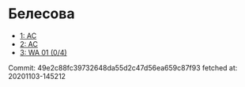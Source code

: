 # Белесова
- [1: AC](1.md)
- [2: AC](2.md)
- [3: WA 01 (0/4)](3.md)

Commit: 49e2c88fc39732648da55d2c47d56ea659c87f93
 fetched at: 20201103-145212
